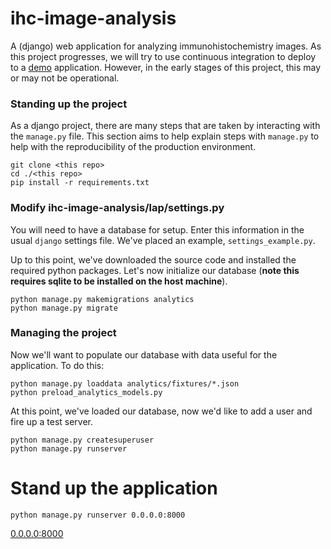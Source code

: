# ihc-image-analysis
A (django) web application for analyzing immunohistochemistry images. As this 
project progresses, we will try to use continuous integration to deploy to a 
[demo](http://rapid-609.vm.duke.edu:8000) application. However, in the 
early stages of this project, this may or may not be operational.


### Standing up the project
As a django project, there are many steps that are taken by interacting with
the `manage.py` file. This section aims to help explain steps with `manage.py` 
to help with the reproducibility of the production environment.

```
git clone <this repo>
cd ./<this repo>
pip install -r requirements.txt
```

### Modify ihc-image-analysis/lap/settings.py
You will need to have a database for setup. Enter this information
in the usual `django` settings file. We've placed an example, `settings_example.py`.

Up to this point, we've downloaded the source code and installed the required
python packages. Let's now initialize our database (**note this requires sqlite 
to be installed on the host machine**).

```
python manage.py makemigrations analytics
python manage.py migrate
```

### Managing the project
Now we'll want to populate our database with data useful for the application. To 
do this:

```
python manage.py loaddata analytics/fixtures/*.json
python preload_analytics_models.py
```
At this point, we've loaded our database, now we'd like to add a user and fire up a test server.

```
python manage.py createsuperuser
python manage.py runserver
```


# Stand up the application
```
python manage.py runserver 0.0.0.0:8000
```
[0.0.0.0:8000](0.0.0.0:8000)


